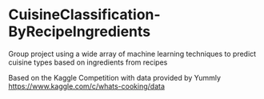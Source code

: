 # CuisineClassification-ByRecipeIngredients
Group project using a wide array of machine learning techniques to predict cuisine types based on ingredients from recipes

Based on the Kaggle Competition with data provided by Yummly 
https://www.kaggle.com/c/whats-cooking/data
